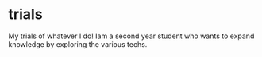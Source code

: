 # trials
My trials of whatever I do!
Iam a second year student who wants to expand knowledge by exploring the various techs.
